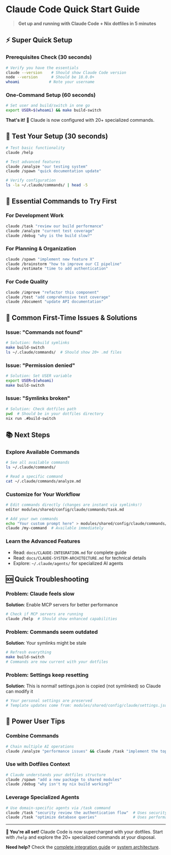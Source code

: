 # Claude Code Quick Start Guide

> **Get up and running with Claude Code + Nix dotfiles in 5 minutes**

## ⚡ Super Quick Setup

### Prerequisites Check (30 seconds)

```bash
# Verify you have the essentials
claude --version    # Should show Claude Code version
node --version      # Should be 18.0.0+
whoami             # Note your username
```

### One-Command Setup (60 seconds)

```bash
# Set user and build/switch in one go
export USER=$(whoami) && make build-switch
```

**That's it!** 🎉 Claude is now configured with 20+ specialized commands.

## 🧪 Test Your Setup (30 seconds)

```bash
# Test basic functionality
claude /help

# Test advanced features  
claude /analyze "our testing system"
claude /spawn "quick documentation update"

# Verify configuration
ls -la ~/.claude/commands/ | head -5
```

## 🎯 Essential Commands to Try First

### For Development Work

```bash
claude /task "review our build performance"
claude /analyze "current test coverage"  
claude /debug "why is the build slow?"
```

### For Planning & Organization

```bash
claude /spawn "implement new feature X"
claude /brainstorm "how to improve our CI pipeline"
claude /estimate "time to add authentication"
```

### For Code Quality

```bash
claude /improve "refactor this component"
claude /test "add comprehensive test coverage"
claude /document "update API documentation"
```

## 🔧 Common First-Time Issues & Solutions

### Issue: "Commands not found"

```bash
# Solution: Rebuild symlinks
make build-switch
ls ~/.claude/commands/  # Should show 20+ .md files
```

### Issue: "Permission denied"

```bash
# Solution: Set USER variable
export USER=$(whoami)
make build-switch
```

### Issue: "Symlinks broken"

```bash  
# Solution: Check dotfiles path
pwd  # Should be in your dotfiles directory
nix run .#build-switch
```

## 📚 Next Steps

### Explore Available Commands

```bash
# See all available commands
ls ~/.claude/commands/

# Read a specific command
cat ~/.claude/commands/analyze.md
```

### Customize for Your Workflow

```bash
# Edit commands directly (changes are instant via symlinks!)
editor modules/shared/config/claude/commands/task.md

# Add your own commands
echo "Your custom prompt here" > modules/shared/config/claude/commands/my-command.md
claude /my-command  # Available immediately
```

### Learn the Advanced Features

- Read: `docs/CLAUDE-INTEGRATION.md` for complete guide
- Read: `docs/CLAUDE-SYSTEM-ARCHITECTURE.md` for technical details
- Explore: `~/.claude/agents/` for specialized AI agents

## 🆘 Quick Troubleshooting

### Problem: Claude feels slow

**Solution**: Enable MCP servers for better performance

```bash
# Check if MCP servers are running
claude /help  # Should show enhanced capabilities
```

### Problem: Commands seem outdated

**Solution**: Your symlinks might be stale

```bash
# Refresh everything
make build-switch
# Commands are now current with your dotfiles
```

### Problem: Settings keep resetting

**Solution**: This is normal! settings.json is copied (not symlinked) so Claude can modify it

```bash
# Your personal settings are preserved
# Template updates come from: modules/shared/config/claude/settings.json
```

## 🚀 Power User Tips

### Combine Commands

```bash
# Chain multiple AI operations
claude /analyze "performance issues" && claude /task "implement the top 3 optimizations"
```

### Use with Dotfiles Context

```bash
# Claude understands your dotfiles structure
claude /spawn "add a new package to shared modules"
claude /debug "why isn't my nix build working?"
```

### Leverage Specialized Agents

```bash
# Use domain-specific agents via /task command
claude /task "security review the authentication flow"  # Uses security-auditor
claude /task "optimize database queries"                # Uses performance-optimizer
```

---

**🎯 You're all set!** Claude Code is now supercharged with your dotfiles. Start with `/help` and explore the 20+ specialized commands at your disposal.

**Need help?** Check the [complete integration guide](CLAUDE-INTEGRATION.md) or [system architecture](CLAUDE-SYSTEM-ARCHITECTURE.md).
